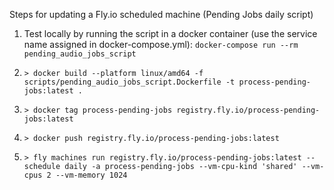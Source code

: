 Steps for updating a Fly.io scheduled machine (Pending Jobs daily script)

1. Test locally by running the script in a docker container (use the service name assigned in docker-compose.yml): `docker-compose run --rm pending_audio_jobs_script`

1. `> docker build --platform linux/amd64 -f scripts/pending_audio_jobs_script.Dockerfile -t process-pending-jobs:latest .`

2. `> docker tag process-pending-jobs registry.fly.io/process-pending-jobs:latest`


3. `> docker push registry.fly.io/process-pending-jobs:latest`

4. `> fly machines run registry.fly.io/process-pending-jobs:latest --schedule daily -a process-pending-jobs --vm-cpu-kind 'shared' --vm-cpus 2 --vm-memory 1024`
